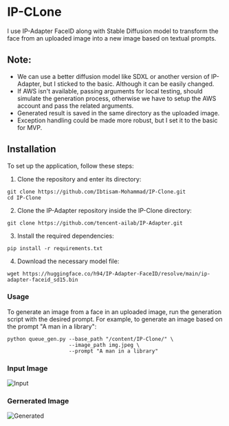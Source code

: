 # IP-CLone
I use IP-Adapter FaceID along with Stable Diffusion model to transform the face from an uploaded image into a new image based on textual prompts.

## Note:
- We can use a better diffusion model like SDXL or another version of IP-Adapter, but I sticked to the basic. Although it can be easily changed.
- If AWS isn't available, passing arguments for local testing, should simulate the generation process, otherwise we have to setup the AWS account and pass the related arguments.
- Generated result is saved in the same directory as the uploaded image.
- Exception handling could be made more robust, but I set it to the basic for MVP.
## Installation

To set up the application, follow these steps:

1. Clone the repository and enter its directory:

```
git clone https://github.com/Ibtisam-Mohammad/IP-Clone.git
cd IP-Clone
```
2. Clone the IP-Adapter repository inside the IP-Clone directory:

```
git clone https://github.com/tencent-ailab/IP-Adapter.git
```
3. Install the required dependencies:

```
pip install -r requirements.txt
```
4. Download the necessary model file:

```
wget https://huggingface.co/h94/IP-Adapter-FaceID/resolve/main/ip-adapter-faceid_sd15.bin
```
### Usage

To generate an image from a face in an uploaded image, run the generation script with the desired prompt. 
For example, to generate an image based on the prompt "A man in a library":

```
python queue_gen.py --base_path "/content/IP-Clone/" \
                    --image_path img.jpeg \
                    --prompt "A man in a library"
```
### Input Image
![Input](https://github.com/Ibtisam-Mohammad/IP-Clone/assets/63063432/f739d9af-34e7-4735-87fe-d105ac9fcb03)
### Gernerated Image
![Generated](https://github.com/Ibtisam-Mohammad/IP-Clone/assets/63063432/ac27480c-6c3a-4b29-bf23-8f49b3de88d6)
